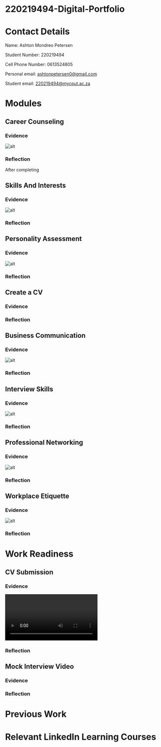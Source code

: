 # 220219494-Digital-Portfolio

# Contact Details
Name: Ashton Mondreo Petersen

Student Number: 220219494

Cell Phone Number: 0613524805

Personal email: <ashtonpetersen0@gmail.com>

Student email: <220219494@mycput.ac.za>


# Modules

## Career Counseling
### Evidence
![alt](CareerDevelopment.jpg)
### Reflection
After completing


## Skills And Interests
### Evidence
![alt](SkillsAndInterests.jpg)
### Reflection


## Personality Assessment
### Evidence
![alt](PersonalityAssessment.jpg)
### Reflection


## Create a CV
### Evidence
### Reflection


## Business Communication
### Evidence
![alt](BusinessCommunication.jpg)
### Reflection


## Interview Skills
### Evidence
![alt](InterviewSkills.jpg)
### Reflection


## Professional Networking
### Evidence
![alt](ProfessionalNetworking.jpg)

### Reflection


## Workplace Etiquette
### Evidence
![alt](WorkplaceEtiquette.jpg)
### Reflection


# Work Readiness
## CV Submission
### Evidence
![Video](220219494MockInterview.mp4)
### Reflection


## Mock Interview Video
### Evidence

### Reflection


# Previous Work

# Relevant LinkedIn Learning Courses

